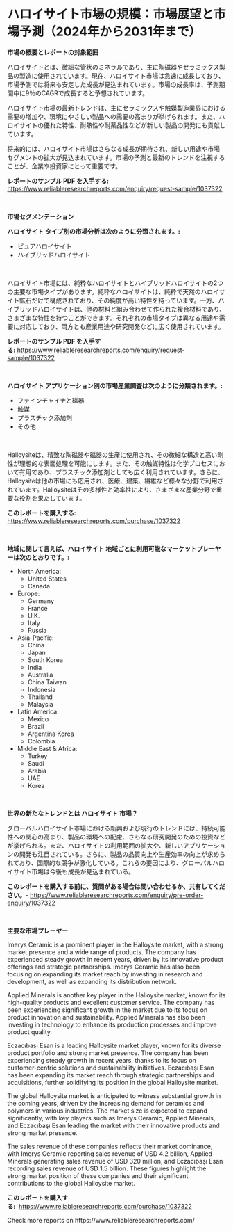 <p><h1>ハロイサイト市場の規模：市場展望と市場予測（2024年から2031年まで）</h1></p><p><strong>市場の概要とレポートの対象範囲</strong></p>
<p><p>ハロイサイトとは、微細な管状のミネラルであり、主に陶磁器やセラミックス製品の製造に使用されています。現在、ハロイサイト市場は急速に成長しており、市場予測では将来も安定した成長が見込まれています。市場の成長率は、予測期間中に9％のCAGRで成長すると予想されています。</p><p>ハロイサイト市場の最新トレンドは、主にセラミックスや触媒製造業界における需要の増加や、環境にやさしい製品への需要の高まりが挙げられます。また、ハロイサイトの優れた特性、耐熱性や耐薬品性などが新しい製品の開発にも貢献しています。</p><p>将来的には、ハロイサイト市場はさらなる成長が期待され、新しい用途や市場セグメントの拡大が見込まれています。市場の予測と最新のトレンドを注視することが、企業や投資家にとって重要です。</p></p>
<p><strong>レポートのサンプル PDF を入手する:</strong> <a href="https://www.reliableresearchreports.com/enquiry/request-sample/1037322">https://www.reliableresearchreports.com/enquiry/request-sample/1037322</a></p>
<p>&nbsp;</p>
<p><strong>市場セグメンテーション</strong></p>
<p><strong>ハロイサイト タイプ別の市場分析は次のように分類されます。:</strong></p>
<p><ul><li>ピュアハロイサイト</li><li>ハイブリッドハロイサイト</li></ul></p>
<p>&nbsp;</p>
<p><p>ハロイサイト市場には、純粋なハロイサイトとハイブリッドハロイサイトの2つの主要な市場タイプがあります。純粋なハロイサイトは、純粋で天然のハロイサイト鉱石だけで構成されており、その純度が高い特性を持っています。一方、ハイブリッドハロイサイトは、他の材料と組み合わせて作られた複合材料であり、さまざまな特性を持つことができます。それぞれの市場タイプは異なる用途や需要に対応しており、両方とも産業用途や研究開発などに広く使用されています。</p></p>
<p><strong>レポートのサンプル PDF を入手する:</strong>&nbsp;<a href="https://www.reliableresearchreports.com/enquiry/request-sample/1037322">https://www.reliableresearchreports.com/enquiry/request-sample/1037322</a></p>
<p>&nbsp;</p>
<p><strong> ハロイサイト アプリケーション別の市場産業調査は次のように分類されます。:</strong></p>
<p><ul><li>ファインチャイナと磁器</li><li>触媒</li><li>プラスチック添加剤</li><li>その他</li></ul></p>
<p>&nbsp;</p>
<p><p>Halloysiteは、精致な陶磁器や磁器の生産に使用され、その微細な構造と高い剛性が理想的な表面処理を可能にします。また、その触媒特性は化学プロセスにおいて有用であり、プラスチック添加剤としても広く利用されています。さらに、Halloysiteは他の市場にも応用され、医療、建築、繊維など様々な分野で利用されています。Halloysiteはその多様性と効率性により、さまざまな産業分野で重要な役割を果たしています。</p></p>
<p><strong>このレポートを購入する:</strong>&nbsp; <a href="https://www.reliableresearchreports.com/purchase/1037322">https://www.reliableresearchreports.com/purchase/1037322</a></p>
<p>&nbsp;</p>
<p><strong>地域に関して言えば、ハロイサイト 地域ごとに利用可能なマーケットプレーヤーは次のとおりです。:</strong></p>
<p><ul>
    <li>
        North America:
        <ul>
            <li>United States</li>
            <li>Canada</li>
        </ul>
    </li>
    <li>
        Europe:
        <ul>
            <li>Germany</li>
            <li>France</li>
            <li>U.K.</li>
            <li>Italy</li>
            <li>Russia</li>
        </ul>
    </li>
    <li>
        Asia-Pacific:
        <ul>
            <li>China</li>
            <li>Japan</li>
            <li>South Korea</li>
            <li>India</li>
            <li>Australia</li>
            <li>China Taiwan</li>
            <li>Indonesia</li>
            <li>Thailand</li>
            <li>Malaysia</li>
        </ul>
    </li>
    <li>
        Latin America:
        <ul>
            <li>Mexico</li>
            <li>Brazil</li>
            <li>Argentina Korea</li>
            <li>Colombia</li>
        </ul>
    </li>
    <li>
        Middle East & Africa:
        <ul>
            <li>Turkey</li>
            <li>Saudi</li>
            <li>Arabia</li>
            <li>UAE</li>
            <li>Korea</li>
        </ul>
    </li>
    </ul></p>
<p>&nbsp;</p>
<p><strong>世界の新たなトレンドとは ハロイサイト 市場？</strong></p>
<p><p>グローバルハロイサイト市場における新興および現行のトレンドには、持続可能性への関心の高まり、製品の環境への配慮、さらなる研究開発のための投資などが挙げられる。また、ハロイサイトの利用範囲の拡大や、新しいアプリケーションの開発も注目されている。さらに、製品の品質向上や生産効率の向上が求められており、国際的な競争が激化している。これらの要因により、グローバルハロイサイト市場は今後も成長が見込まれている。</p></p>
<p><strong>このレポートを購入する前に、質問がある場合は問い合わせるか、共有してください。</strong>- <a href="https://www.reliableresearchreports.com/enquiry/pre-order-enquiry/1037322">https://www.reliableresearchreports.com/enquiry/pre-order-enquiry/1037322</a></p>
<p>&nbsp;</p>
<p><strong>主要な市場プレーヤー</strong></p>
<p><p>Imerys Ceramic is a prominent player in the Halloysite market, with a strong market presence and a wide range of products. The company has experienced steady growth in recent years, driven by its innovative product offerings and strategic partnerships. Imerys Ceramic has also been focusing on expanding its market reach by investing in research and development, as well as expanding its distribution network.</p><p>Applied Minerals is another key player in the Halloysite market, known for its high-quality products and excellent customer service. The company has been experiencing significant growth in the market due to its focus on product innovation and sustainability. Applied Minerals has also been investing in technology to enhance its production processes and improve product quality.</p><p>Eczacıbaşı Esan is a leading Halloysite market player, known for its diverse product portfolio and strong market presence. The company has been experiencing steady growth in recent years, thanks to its focus on customer-centric solutions and sustainability initiatives. Eczacıbaşı Esan has been expanding its market reach through strategic partnerships and acquisitions, further solidifying its position in the global Halloysite market.</p><p>The global Halloysite market is anticipated to witness substantial growth in the coming years, driven by the increasing demand for ceramics and polymers in various industries. The market size is expected to expand significantly, with key players such as Imerys Ceramic, Applied Minerals, and Eczacıbaşı Esan leading the market with their innovative products and strong market presence.</p><p>The sales revenue of these companies reflects their market dominance, with Imerys Ceramic reporting sales revenue of USD 4.2 billion, Applied Minerals generating sales revenue of USD 320 million, and Eczacıbaşı Esan recording sales revenue of USD 1.5 billion. These figures highlight the strong market position of these companies and their significant contributions to the global Halloysite market.</p></p>
<p><strong>このレポートを購入する:</strong>&nbsp;&nbsp;<a href="https://www.reliableresearchreports.com/purchase/1037322">https://www.reliableresearchreports.com/purchase/1037322</a></p>
<p>Check more reports on https://www.reliableresearchreports.com/</p>
